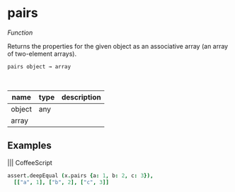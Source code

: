 # pairs

_Function_

Returns the properties for the given object as an associative array (an array of two-element arrays).

<pre><code>pairs object &rarr; array</code></pre>
<br>

| name | type | description |
|------|------|-------------|
|object|any||
|array|||


## Examples


 ||| CoffeeScript 
```coffeescript 
assert.deepEqual (x.pairs {a: 1, b: 2, c: 3}),
  [["a", 1], ["b", 2], ["c", 3]]
```

